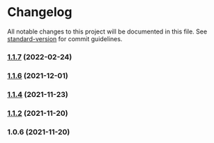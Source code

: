 # Changelog

All notable changes to this project will be documented in this file. See [standard-version](https://github.com/conventional-changelog/standard-version) for commit guidelines.

### [1.1.7](https://github.com/koatty/koatty_typeorm/compare/v1.1.6...v1.1.7) (2022-02-24)

### [1.1.6](https://github.com/koatty/koatty_typeorm/compare/v1.1.4...v1.1.6) (2021-12-01)

### [1.1.4](https://github.com/koatty/koatty_typeorm/compare/v1.1.2...v1.1.4) (2021-11-23)

### [1.1.2](https://github.com/koatty/koatty_typeorm/compare/v1.0.6...v1.1.2) (2021-11-20)

### 1.0.6 (2021-11-20)
